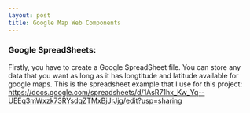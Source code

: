```yaml
---
layout: post
title: Google Map Web Components
---
```


### Google SpreadSheets:
  Firstly, you have to create a Google SpreadSheet file. You can store any data that you want as long as it has longtitude and latitude available for google maps.
 This is the spreadsheet example that I use for this project:
 https://docs.google.com/spreadsheets/d/1AsR71hx_Kw_Yq--UEEq3mWxzk73RYsdqZTMxBjJrJjg/edit?usp=sharing
